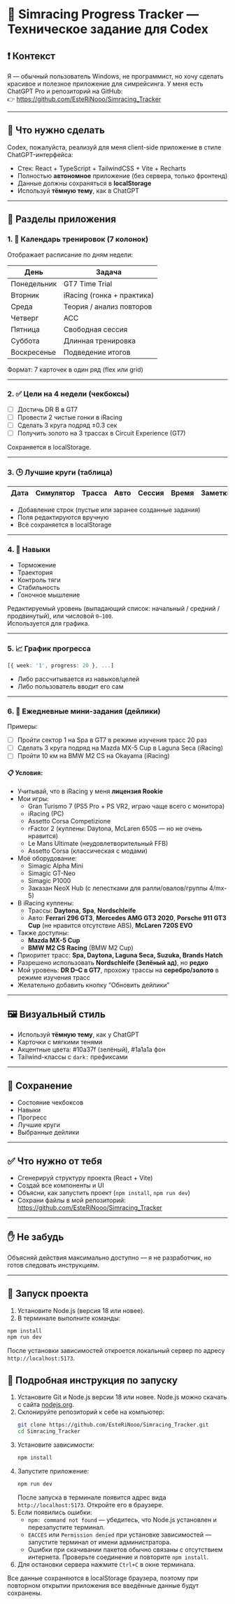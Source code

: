 # 🏁 Simracing Progress Tracker — Техническое задание для Codex

## ❗ Контекст
Я — обычный пользователь Windows, не программист, но хочу сделать красивое и полезное приложение для симрейсинга. У меня есть ChatGPT Pro и репозиторий на GitHub:  
👉 https://github.com/EsteRiNooo/Simracing_Tracker

---

## 🧠 Что нужно сделать
Codex, пожалуйста, реализуй для меня client-side приложение в стиле ChatGPT-интерфейса:

- Стек: React + TypeScript + TailwindCSS + Vite + Recharts
- Полностью **автономное** приложение (без сервера, только фронтенд)
- Данные должны сохраняться в **localStorage**
- Используй **тёмную тему**, как в ChatGPT

---

## 🧩 Разделы приложения

### 1. 📅 Календарь тренировок (7 колонок)
Отображает расписание по дням недели:

| День        | Задача                          |
|-------------|---------------------------------|
| Понедельник | GT7 Time Trial                  |
| Вторник     | iRacing (гонка + практика)      |
| Среда       | Теория / анализ повторов        |
| Четверг     | ACC                             |
| Пятница     | Свободная сессия                |
| Суббота     | Длинная тренировка              |
| Воскресенье | Подведение итогов               |

Формат: 7 карточек в один ряд (flex или grid)

---

### 2. ✅ Цели на 4 недели (чекбоксы)

- [ ] Достичь DR B в GT7  
- [ ] Провести 2 чистые гонки в iRacing  
- [ ] Сделать 3 круга подряд ±0.3 сек  
- [ ] Получить золото на 3 трассах в Circuit Experience (GT7)

Сохраняется в localStorage.

---

### 3. 🕒 Лучшие круги (таблица)

| Дата | Симулятор | Трасса | Авто | Сессия | Время | Заметки |
|------|-----------|--------|------|--------|--------|---------|

- Добавление строк (пустые или заранее созданные задания)
- Поля редактируются вручную
- Всё сохраняется в localStorage

---

### 4. 🧠 Навыки

- Торможение
- Траектория
- Контроль тяги
- Стабильность
- Гоночное мышление

Редактируемый уровень (выпадающий список: начальный / средний / продвинутый), или числовой `0–100`.  
Используется для графика.

---

### 5. 📈 График прогресса

```ts
[{ week: '1', progress: 20 }, ...]
```

- Либо рассчитывается из навыков/целей
- Либо пользователь вводит его сам

---

### 6. 🔁 Ежедневные мини-задания (дейлики)

Примеры:

- ☐ Пройти сектор 1 на Spa в GT7 в режиме изучения трасс 20 раз  
- ☐ Сделать 3 круга подряд на Mazda MX-5 Cup в Laguna Seca (iRacing)  
- ☐ Пройти 10 км на BMW M2 CS на Okayama (iRacing)

#### 📋 Условия:

- Учитывай, что в iRacing у меня **лицензия Rookie**
- Мои игры:
  - Gran Turismo 7 (PS5 Pro + PS VR2, играю чаще всего с монитора)
  - iRacing (PC)
  - Assetto Corsa Competizione
  - rFactor 2 (куплены: Daytona, McLaren 650S — но не очень нравится)
  - Le Mans Ultimate (неудовлетворительный FFB)
  - Assetto Corsa (классическая с модами)
- Моё оборудование:
  - Simagic Alpha Mini
  - Simagic GT-Neo
  - Simagic P1000
  - Заказан NeoX Hub (с лепестками для ралли/овалов/группы 4/mx-5)
- В iRacing куплены:
  - Трассы: **Daytona**, **Spa**, **Nordschleife**
  - Авто: **Ferrari 296 GT3**, **Mercedes AMG GT3 2020**, **Porsche 911 GT3 Cup** (не нравится отсутствие ABS), **McLaren 720S EVO**
- Также доступны:
  - **Mazda MX-5 Cup**
  - **BMW M2 CS Racing** (BMW M2 Cup)
- Приоритет трасс: **Spa, Daytona, Laguna Seca, Suzuka, Brands Hatch**
- Разрешено использовать **Nordschleife (Зелёный ад)**, но **редко**
- Мой уровень: **DR D–C в GT7**, прохожу трассы на **серебро/золото** в режиме изучения трасс
- Желательно добавить кнопку “Обновить дейлики”

---

## 🖼️ Визуальный стиль

- Используй **тёмную тему**, как у ChatGPT
- Карточки с мягкими тенями
- Акцентные цвета: #10a37f (зелёный), #1a1a1a фон
- Tailwind-классы с `dark:` префиксами

---

## 💾 Сохранение

- Состояние чекбоксов
- Навыки
- Прогресс
- Лучшие круги
- Выбранные дейлики

---

## ✅ Что нужно от тебя

- Сгенерируй структуру проекта (React + Vite)
- Создай все компоненты и UI
- Объясни, как запустить проект (`npm install`, `npm run dev`)
- Сохрани файлы в мой репозиторий: https://github.com/EsteRiNooo/Simracing_Tracker

---

## ✋ Не забудь

Объясняй действия максимально доступно — я не разработчик, но готов следовать инструкциям.

---


## 🚀 Запуск проекта

1. Установите Node.js (версия 18 или новее).
2. В терминале выполните команды:

```bash
npm install
npm run dev
```

После установки зависимостей откроется локальный сервер по адресу `http://localhost:5173`.

## 📖 Подробная инструкция по запуску

1. Установите Git и Node.js версии 18 или новее. Node.js можно скачать с сайта [nodejs.org](https://nodejs.org/).
2. Склонируйте репозиторий к себе на компьютер:
   ```bash
   git clone https://github.com/EsteRiNooo/Simracing_Tracker.git
   cd Simracing_Tracker
   ```
3. Установите зависимости:
   ```bash
   npm install
   ```
4. Запустите приложение:
   ```bash
   npm run dev
   ```
   После запуска в терминале появится адрес вида `http://localhost:5173`. Откройте его в браузере.
5. Если появились ошибки:
   - `npm: command not found` — убедитесь, что Node.js установлен и перезапустите терминал.
   - `EACCES` или `Permission denied` при установке зависимостей — запустите терминал от имени администратора.
   - Ошибки при скачивании пакетов обычно связаны с отсутствием интернета. Проверьте соединение и повторите `npm install`.
6. Для остановки сервера нажмите `Ctrl+C` в окне терминала.

Все данные сохраняются в localStorage браузера, поэтому при повторном открытии приложения все введённые данные будут сохранены.
